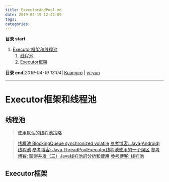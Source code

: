 ```yaml
---
title: ExecutorAndPool.md
date: 2019-04-19 12:42:09
tags: 
categories: 
---
```


**目录 start**
 
1. [Executor框架和线程池](#executor框架和线程池)
    1. [线程池](#线程池)
    1. [Executor框架](#executor框架)

**目录 end**|_2019-04-19 13:04_| [Kuangcp](https://github.com/Kuangcp/Note) | [yi-yun](https://github.com/yi-yun/Memo)
****************************************
# Executor框架和线程池

## 线程池
> [使用默认的线程池策略](https://github.com/Kuangcp/JavaBase/blob/master/java-thread/src/main/java/com/github/kuangcp/UseThreadPool.java)

> [线程池 BlockingQueue synchronized volatile](https://segmentfault.com/a/1190000012916473)
> [参考博客: Java(Android)线程池](http://www.trinea.cn/android/java-android-thread-pool/)
> [参考博客: Java ThreadPoolExecutor线程池使用的一个误区](http://codefine.site/2941.html)
> [参考博客: 聊聊并发（三）Java线程池的分析和使用](http://ifeve.com/java-threadpool/)
> [参考博客: 线程池](http://ifeve.com/thread-pools/)


## Executor框架


